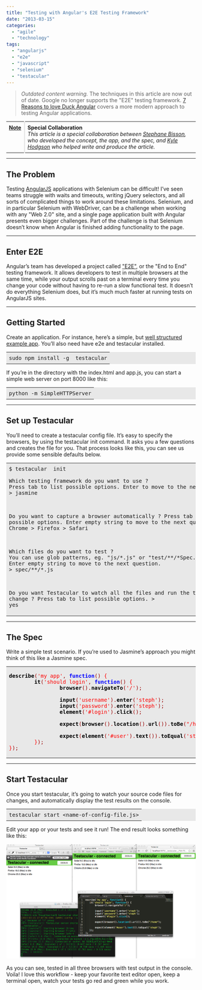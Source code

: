 ```yaml
---
title: "Testing with Angular's E2E Testing Framework"
date: "2013-03-15"
categories: 
  - "agile"
  - "technology"
tags: 
  - "angularjs"
  - "e2e"
  - "javascript"
  - "selenium"
  - "testacular"
---
```


> _Outdated content warning._ The techniques in this article are now out of date. Google no longer supports the "E2E" testing framework. [7 Reasons to love Duck Angular](http://kylehodgson.com/2014/04/29/seven-reasons-to-love-duck-angular/) covers a more modern approach to testing Angular applications.

<table style="margin:.2em 0;"><tbody><tr valign="top"><td style="padding:.5em;"><b><span style="text-decoration:underline;">Note</span></b></td><td style="border-left:3px solid #e8e8e8;padding:.5em;"><b>Special Collaboration</b><div></div><em>This article is a special collaboration between <a href="https://github.com/stephanebisson">Stephane Bisson</a>, who developed the concept, the app, and the spec, and <a href="http://www.kylehodgson.com">Kyle Hodgson</a> who helped write and produce the article.</em></td></tr></tbody></table>

* * *

## The Problem

Testing [AngularJS](http://angularjs.org/) applications with Selenium can be difficult! I’ve seen teams struggle with waits and timeouts, writing jQuery selectors, and all sorts of complicated things to work around these limitations. Selenium, and in particular Selenium with WebDriver, can be a challenge when working with any "Web 2.0" site, and a single page application built with Angular presents even bigger challenges. Part of the challenge is that Selenium doesn’t know when Angular is finished adding functionality to the page.

* * *

## Enter E2E

Angular’s team has developed a project called ["E2E"](http://docs.angularjs.org/guide/dev_guide.e2e-testing), or the "End to End" testing framework. It allows developers to test in multiple browsers at the same time, while your output scrolls past on a terminal every time you change your code without having to re-run a slow functional test. It doesn’t do everything Selenium does, but it’s much much faster at running tests on AngularJS sites.

* * *

## Getting Started

Create an application. For instance, here’s a simple, but [well structured example app](https://github.com/stephanebisson/e2e-example). You’ll also need have e2e and testacular installed.

<table style="margin:.2em 0;" border="0" width="100%" bgcolor="#e8e8e8"><tbody><tr><td style="padding:.5em;"><pre style="margin:0;padding:0;">sudo npm install -g  testacular</pre></td></tr></tbody></table>

If you’re in the directory with the index.html and app.js, you can start a simple web server on port 8000 like this:

<table style="margin:.2em 0;" border="0" width="100%" bgcolor="#e8e8e8"><tbody><tr><td style="padding:.5em;"><pre style="margin:0;padding:0;">python -m SimpleHTTPServer</pre></td></tr></tbody></table>

* * *

## Set up Testacular

You’ll need to create a testacular config file. It’s easy to specify the browsers, by using the testacular init command. It asks you a few questions and creates the file for you. That process looks like this, you can see us provide some sensible defaults below.

<table style="margin:.2em 0;" border="0" width="100%" bgcolor="#e8e8e8"><tbody><tr><td style="padding:.5em;"><pre style="margin:0;padding:0;">$ testacular  init
<div></div>
Which testing framework do you want to use ?
Press tab to list possible options. Enter to move to the next question.
&gt; jasmine
<div></div>

Do you want to capture a browser automatically ?
Press tab to list possible options. Enter empty string to move to the next question.
&gt; Chrome
&gt; Firefox
&gt; Safari
<div></div>
Which files do you want to test ?
You can use glob patterns, eg. "js/*.js" or "test/**/*Spec.js".
Enter empty string to move to the next question.
&gt; spec/**/*.js
<div></div>

Do you want Testacular to watch all the files and run the tests on change ?
Press tab to list possible options.
&gt; yes</pre></td></tr></tbody></table>

* * *

## The Spec

Write a simple test scenario. If you’re used to Jasmine’s approach you might think of this like a Jasmine spec.

<table border="0" width="100%" cellpadding="10" bgcolor="#e8e8e8"><tbody><tr><td><pre><tt><b><span style="color:#000000;">describe</span></b><span style="color:#990000;">(</span><span style="color:#ff0000;">'my app'</span><span style="color:#990000;">,</span> <b><span style="color:#0000ff;">function</span></b><span style="color:#990000;">()</span> <span style="color:#ff0000;">{</span>
        <b><span style="color:#000000;">it</span></b><span style="color:#990000;">(</span><span style="color:#ff0000;">'should login'</span><span style="color:#990000;">,</span> <b><span style="color:#0000ff;">function</span></b><span style="color:#990000;">()</span> <span style="color:#ff0000;">{</span>
                <b><span style="color:#000000;">browser</span></b><span style="color:#990000;">().</span><b><span style="color:#000000;">navigateTo</span></b><span style="color:#990000;">(</span><span style="color:#ff0000;">'/'</span><span style="color:#990000;">);</span>
<div></div>
                <b><span style="color:#000000;">input</span></b><span style="color:#990000;">(</span><span style="color:#ff0000;">'username'</span><span style="color:#990000;">).</span><b><span style="color:#000000;">enter</span></b><span style="color:#990000;">(</span><span style="color:#ff0000;">'steph'</span><span style="color:#990000;">);</span>
                <b><span style="color:#000000;">input</span></b><span style="color:#990000;">(</span><span style="color:#ff0000;">'password'</span><span style="color:#990000;">).</span><b><span style="color:#000000;">enter</span></b><span style="color:#990000;">(</span><span style="color:#ff0000;">'steph'</span><span style="color:#990000;">);</span>
                <b><span style="color:#000000;">element</span></b><span style="color:#990000;">(</span><span style="color:#ff0000;">'#login'</span><span style="color:#990000;">).</span><b><span style="color:#000000;">click</span></b><span style="color:#990000;">();</span>
<div></div>
                <b><span style="color:#000000;">expect</span></b><span style="color:#990000;">(</span><b><span style="color:#000000;">browser</span></b><span style="color:#990000;">().</span><b><span style="color:#000000;">location</span></b><span style="color:#990000;">().</span><b><span style="color:#000000;">url</span></b><span style="color:#990000;">()).</span><b><span style="color:#000000;">toBe</span></b><span style="color:#990000;">(</span><span style="color:#ff0000;">"/home"</span><span style="color:#990000;">);</span>
<div></div>
                <b><span style="color:#000000;">expect</span></b><span style="color:#990000;">(</span><b><span style="color:#000000;">element</span></b><span style="color:#990000;">(</span><span style="color:#ff0000;">'#user'</span><span style="color:#990000;">).</span><b><span style="color:#000000;">text</span></b><span style="color:#990000;">()).</span><b><span style="color:#000000;">toEqual</span></b><span style="color:#990000;">(</span><span style="color:#ff0000;">'steph'</span><span style="color:#990000;">);</span>
        <span style="color:#ff0000;">}</span><span style="color:#990000;">);</span>
<span style="color:#ff0000;">}</span><span style="color:#990000;">);</span></tt></pre></td></tr></tbody></table>

* * *

## Start Testacular

Once you start testacular, it’s going to watch your source code files for changes, and automatically display the test results on the console.

<table style="margin:.2em 0;" border="0" width="100%" bgcolor="#e8e8e8"><tbody><tr><td style="padding:.5em;"><pre style="margin:0;padding:0;">testacular start &lt;name-of-config-file.js&gt;</pre></td></tr></tbody></table>

Edit your app or your tests and see it run! The end result looks something like this:

![e2e-in-action.png](images/e2e-in-action.png)

As you can see, tested in all three browsers with test output in the console. Voila! I love this workflow - keep your favorite text editor open, keep a terminal open, watch your tests go red and green while you work.

